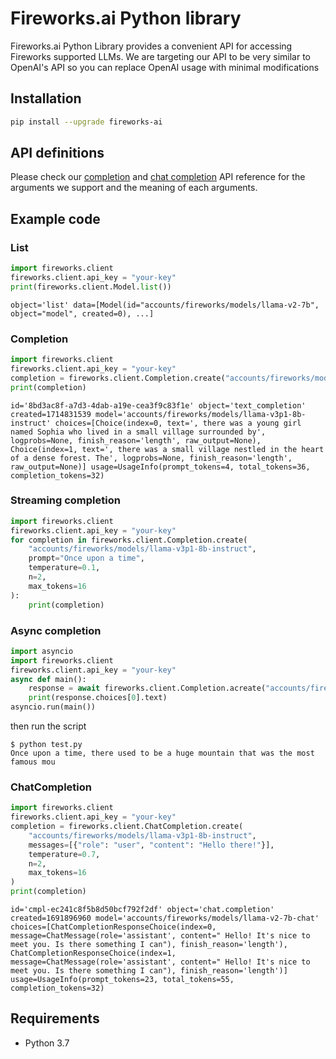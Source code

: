 # Fireworks.ai Python library

Fireworks.ai Python Library provides a convenient API for accessing Fireworks supported LLMs. We are targeting our API to be very similar to OpenAI's API so you can replace OpenAI usage with minimal modifications

## Installation

```sh
pip install --upgrade fireworks-ai
```

## API definitions
Please check our [completion](https://fireworksai.readme.io/reference/createchatcompletion) and [chat completion](https://fireworksai.readme.io/reference/createcompletion) API reference for the arguments we support and the meaning of each arguments.

## Example code

### List

```python
import fireworks.client
fireworks.client.api_key = "your-key"
print(fireworks.client.Model.list())
```

```
object='list' data=[Model(id="accounts/fireworks/models/llama-v2-7b", object="model", created=0), ...]
```

### Completion

```python
import fireworks.client
fireworks.client.api_key = "your-key"
completion = fireworks.client.Completion.create("accounts/fireworks/models/llama-v3p1-8b-instruct", "Once upon a time", temperature=0.1, n=2, max_tokens=16)
print(completion)
```

```
id='8bd3ac8f-a7d3-4dab-a19e-cea3f9c83f1e' object='text_completion' created=1714831539 model='accounts/fireworks/models/llama-v3p1-8b-instruct' choices=[Choice(index=0, text=', there was a young girl named Sophia who lived in a small village surrounded by', logprobs=None, finish_reason='length', raw_output=None), Choice(index=1, text=', there was a small village nestled in the heart of a dense forest. The', logprobs=None, finish_reason='length', raw_output=None)] usage=UsageInfo(prompt_tokens=4, total_tokens=36, completion_tokens=32)
```

### Streaming completion

```python
import fireworks.client
fireworks.client.api_key = "your-key"
for completion in fireworks.client.Completion.create(
    "accounts/fireworks/models/llama-v3p1-8b-instruct",
    prompt="Once upon a time",
    temperature=0.1,
    n=2,
    max_tokens=16
):
    print(completion)
```


### Async completion

```python
import asyncio
import fireworks.client
fireworks.client.api_key = "your-key"
async def main():
    response = await fireworks.client.Completion.acreate("accounts/fireworks/models/llama-v3p1-8b-instruct", "Once upon a time", echo=True, max_tokens=16)
    print(response.choices[0].text)
asyncio.run(main())
```

then run the script

```
$ python test.py
Once upon a time, there used to be a huge mountain that was the most famous mou
```

### ChatCompletion

```python
import fireworks.client
fireworks.client.api_key = "your-key"
completion = fireworks.client.ChatCompletion.create(
    "accounts/fireworks/models/llama-v3p1-8b-instruct",
    messages=[{"role": "user", "content": "Hello there!"}],
    temperature=0.7,
    n=2,
    max_tokens=16
)
print(completion)
```

```
id='cmpl-ec241c8f5b8d50bcf792f2df' object='chat.completion' created=1691896960 model='accounts/fireworks/models/llama-v2-7b-chat' choices=[ChatCompletionResponseChoice(index=0, message=ChatMessage(role='assistant', content=" Hello! It's nice to meet you. Is there something I can"), finish_reason='length'), ChatCompletionResponseChoice(index=1, message=ChatMessage(role='assistant', content=" Hello! It's nice to meet you. Is there something I can"), finish_reason='length')] usage=UsageInfo(prompt_tokens=23, total_tokens=55, completion_tokens=32)
```

## Requirements

- Python 3.7
